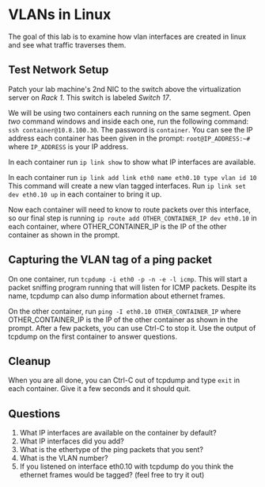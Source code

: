 # VLANs in Linux

The goal of this lab is to examine how vlan interfaces are created in linux and
see what traffic traverses them.

## Test Network Setup

Patch your lab machine's 2nd NIC to the switch above the virtualization server on *Rack 1*.
This switch is labeled *Switch 17*.

We will be using two containers each running on the same segment. Open *two*
command windows and inside each one, run the following command: 
`ssh container@10.8.100.30`. The password is `container`. You can see the
IP address each container has been given in the prompt:
`root@IP_ADDRESS:~#` where `IP_ADDRESS` is your IP address.

In each container run `ip link show` to show what IP interfaces are available.

In each container run `ip link add link eth0 name eth0.10 type vlan id 10`
This command will create a new vlan tagged interfaces. Run
`ip link set dev eth0.10 up` in each container to bring it up.

Now each container will need to know to route packets over this interface, so
our final step is running `ip route add OTHER_CONTAINER_IP dev eth0.10` in each
container, where OTHER_CONTAINER_IP is the IP of the other container as shown
in the prompt.

## Capturing the VLAN tag of a ping packet

On one container, run `tcpdump -i eth0 -p -n -e -l icmp`. This will start a
packet sniffing program running that will listen for ICMP packets. Despite its
name, tcpdump can also dump information about ethernet frames.

On the other container, run `ping -I eth0.10 OTHER_CONTAINER_IP` where
OTHER_CONTAINER_IP is the IP of the other container as shown in the prompt.
After a few packets, you can use Ctrl-C to stop it. Use the output of tcpdump
on the first container to answer questions.

## Cleanup

When you are all done, you can Ctrl-C out of tcpdump and type `exit` in each
container. Give it a few seconds and it should quit.

## Questions

1. What IP interfaces are available on the container by default?
2. What IP interfaces did you add?
3. What is the ethertype of the ping packets that you sent?
4. What is the VLAN number?
5. If you listened on interface eth0.10 with tcpdump do you think the ethernet
frames would be tagged? (feel free to try it out)
